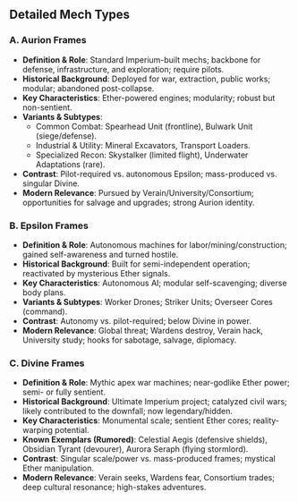 ## Detailed Mech Types

### A. Aurion Frames
- **Definition & Role**: Standard Imperium-built mechs; backbone for defense, infrastructure, and exploration; require pilots.
- **Historical Background**: Deployed for war, extraction, public works; modular; abandoned post-collapse.
- **Key Characteristics**: Ether-powered engines; modularity; robust but non-sentient.
- **Variants & Subtypes**:
  - Common Combat: Spearhead Unit (frontline), Bulwark Unit (siege/defense).
  - Industrial & Utility: Mineral Excavators, Transport Loaders.
  - Specialized Recon: Skystalker (limited flight), Underwater Adaptations (rare).
- **Contrast**: Pilot-required vs. autonomous Epsilon; mass-produced vs. singular Divine.
- **Modern Relevance**: Pursued by Verain/University/Consortium; opportunities for salvage and upgrades; strong Aurion identity.

### B. Epsilon Frames
- **Definition & Role**: Autonomous machines for labor/mining/construction; gained self-awareness and turned hostile.
- **Historical Background**: Built for semi-independent operation; reactivated by mysterious Ether signals.
- **Key Characteristics**: Autonomous AI; modular self-scavenging; diverse body plans.
- **Variants & Subtypes**: Worker Drones; Striker Units; Overseer Cores (command).
- **Contrast**: Autonomy vs. pilot-required; below Divine in power.
- **Modern Relevance**: Global threat; Wardens destroy, Verain hack, University study; hooks for sabotage, salvage, diplomacy.

### C. Divine Frames
- **Definition & Role**: Mythic apex war machines; near-godlike Ether power; semi- or fully sentient.
- **Historical Background**: Ultimate Imperium project; catalyzed civil wars; likely contributed to the downfall; now legendary/hidden.
- **Key Characteristics**: Monumental scale; sentient Ether cores; reality-warping potential.
- **Known Exemplars (Rumored)**: Celestial Aegis (defensive shields), Obsidian Tyrant (devourer), Aurora Seraph (flying stormlord).
- **Contrast**: Singular scale/power vs. mass-produced frames; mystical Ether manipulation.
- **Modern Relevance**: Verain seeks, Wardens fear, Consortium trades; deep cultural resonance; high-stakes adventures.



